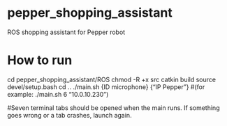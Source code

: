 # pepper_shopping_assistant
ROS shopping assistant for Pepper robot

# How to run
cd pepper_shopping_assistant/ROS
chmod -R +x src
catkin build
source devel/setup.bash
cd ..
./main.sh {ID microphone} {“IP Pepper”} 
#(for example: ./main.sh 6 “10.0.10.230”)

#Seven terminal tabs should be opened when the main runs. If something goes wrong or a tab crashes, launch again.
